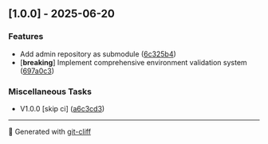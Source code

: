 ## [1.0.0] - 2025-06-20

### Features

- Add admin repository as submodule ([6c325b4](https://github.com/garywu/dotfiles/commit/6c325b4fa056f85488be6a28cf74a80c8ec0a7c9))
- [**breaking**] Implement comprehensive environment validation system ([697a0c3](https://github.com/garywu/dotfiles/commit/697a0c34a5d1c201a269f5aab7d88364893ef3c3))

### Miscellaneous Tasks

- V1.0.0 [skip ci] ([a6c3cd3](https://github.com/garywu/dotfiles/commit/a6c3cd375774b04b5e28dab1261da1e4c4c9b04d))

---

🤖 Generated with [git-cliff](https://git-cliff.org)
